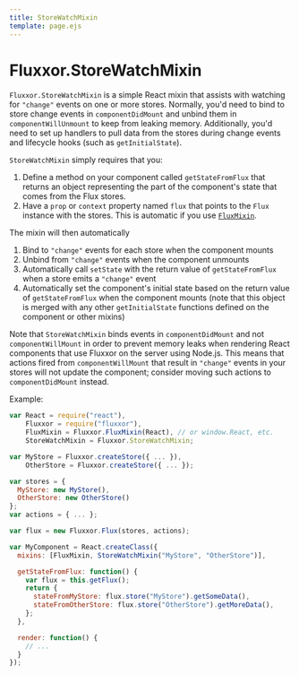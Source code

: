 ```yaml
---
title: StoreWatchMixin
template: page.ejs
---
```


Fluxxor.StoreWatchMixin
=======================

`Fluxxor.StoreWatchMixin` is a simple React mixin that assists with watching for `"change"` events on one or more stores. Normally, you'd need to bind to store change events in `componentDidMount` and unbind them in `componentWillUnmount` to keep from leaking memory. Additionally, you'd need to set up handlers to pull data from the stores during change events and lifecycle hooks (such as `getInitialState`).

`StoreWatchMixin` simply requires that you:

1. Define a method on your component called `getStateFromFlux` that returns an object representing the part of the component's state that comes from the Flux stores.
2. Have a `prop` or `context` property named `flux` that points to the `Flux` instance with the stores. This is automatic if you use [`FluxMixin`](/documentation/flux-mixin.html).

The mixin will then automatically

1. Bind to `"change"` events for each store when the component mounts
2. Unbind from `"change"` events when the component unmounts
3. Automatically call `setState` with the return value of `getStateFromFlux` when a store emits a `"change"` event
4. Automatically set the component's initial state based on the return value of `getStateFromFlux` when the component mounts (note that this object is merged with any other `getInitialState` functions defined on the component or other mixins)

Note that `StoreWatchMixin` binds events in `componentDidMount` and not `componentWillMount` in order to prevent memory leaks when rendering React components that use Fluxxor on the server using Node.js. This means that actions fired from `componentWillMount` that result in `"change"` events in your stores will not update the component; consider moving such actions to `componentDidMount` instead.

Example:

```javascript
var React = require("react"),
    Fluxxor = require("fluxxor"),
    FluxMixin = Fluxxor.FluxMixin(React), // or window.React, etc.
    StoreWatchMixin = Fluxxor.StoreWatchMixin;

var MyStore = Fluxxor.createStore({ ... }),
    OtherStore = Fluxxor.createStore({ ... });

var stores = {
  MyStore: new MyStore(),
  OtherStore: new OtherStore()
};
var actions = { ... };

var flux = new Fluxxor.Flux(stores, actions);

var MyComponent = React.createClass({
  mixins: [FluxMixin, StoreWatchMixin("MyStore", "OtherStore")],

  getStateFromFlux: function() {
    var flux = this.getFlux();
    return {
      stateFromMyStore: flux.store("MyStore").getSomeData(),
      stateFromOtherStore: flux.store("OtherStore").getMoreData(),
    };
  },

  render: function() {
    // ...
  }
});
```
